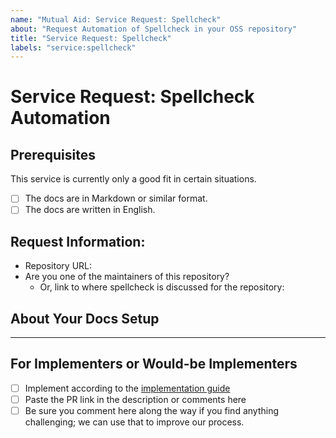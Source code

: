 ```yaml
---
name: "Mutual Aid: Service Request: Spellcheck"
about: "Request Automation of Spellcheck in your OSS repository"
title: "Service Request: Spellcheck"
labels: "service:spellcheck"
---
```


# Service Request: Spellcheck Automation

## Prerequisites

This service is currently only a good fit in certain situations.

- [ ] The docs are in Markdown or similar format.
- [ ] The docs are written in English.

## Request Information:

* Repository URL:
* Are you one of the maintainers of this repository?
  * Or, link to where spellcheck is discussed for the repository:

## About Your Docs Setup

<!-- Tell us about your docs. Where are they located? How are they generated? What needs spell-checking? Any quirks? -->

___

<!-- --------------------------------- -->
<!-- PLEASE DON'T EDIT BELOW THIS LINE -->
<!-- --------------------------------- -->

## For Implementers or Would-be Implementers

* [ ] Implement according to the [implementation guide](https://github.com/AWiderDotNET/service-spellcheck/blob/main/ImplementationGuide.md)
* [ ] Paste the PR link in the description or comments here
* [ ] Be sure you comment here along the way if you find anything challenging; we can use that to improve our process.
